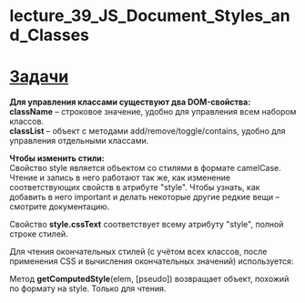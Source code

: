 # lecture_39_JS_Document_Styles_and_Сlasses
#  [Задачи ](https://github.com/schoolteacherMP/lecture_39_JS_Document_Styles_and_Classes/blob/main/tasks.md)  

**Для управления классами существуют два DOM-свойства:**  
**className** – строковое значение, удобно для управления всем набором классов.  
**classList** – объект с методами add/remove/toggle/contains, удобно для управления отдельными классами.  

**Чтобы изменить стили:**  
Свойство style является объектом со стилями в формате camelCase. Чтение и запись в него работают так же, как изменение соответствующих свойств в атрибуте "style". Чтобы узнать, как добавить в него important и делать некоторые другие редкие вещи – смотрите документацию.  

Свойство **style.cssText** соответствует всему атрибуту "style", полной строке стилей.  

Для чтения окончательных стилей (с учётом всех классов, после применения CSS и вычисления окончательных значений) используется:  

Метод **getComputedStyle**(elem, [pseudo]) возвращает объект, похожий по формату на style. Только для чтения.  
